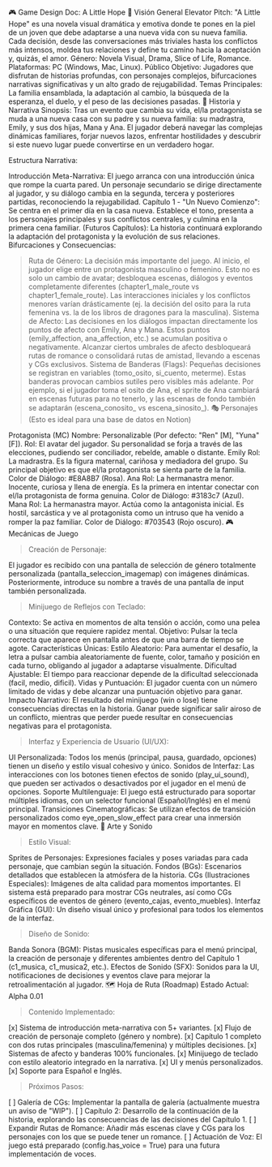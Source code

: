 🎮 Game Design Doc: A Little Hope
🚀 Visión General
Elevator Pitch: "A Little Hope" es una novela visual dramática y emotiva donde te pones en la piel de un joven que debe adaptarse a una nueva vida con su nueva familia. Cada decisión, desde las conversaciones más triviales hasta los conflictos más intensos, moldea tus relaciones y define tu camino hacia la aceptación y, quizás, el amor.
Género: Novela Visual, Drama, Slice of Life, Romance.
Plataformas: PC (Windows, Mac, Linux).
Público Objetivo: Jugadores que disfrutan de historias profundas, con personajes complejos, bifurcaciones narrativas significativas y un alto grado de rejugabilidad.
Temas Principales: La familia ensamblada, la adaptación al cambio, la búsqueda de la esperanza, el duelo, y el peso de las decisiones pasadas.
📖 Historia y Narrativa
Sinopsis: Tras un evento que cambia su vida, el/la protagonista se muda a una nueva casa con su padre y su nueva familia: su madrastra, Emily, y sus dos hijas, Mana y Ana. El jugador deberá navegar las complejas dinámicas familiares, forjar nuevos lazos, enfrentar hostilidades y descubrir si este nuevo lugar puede convertirse en un verdadero hogar.

Estructura Narrativa:

Introducción Meta-Narrativa: El juego arranca con una introducción única que rompe la cuarta pared. Un personaje secundario se dirige directamente al jugador, y su diálogo cambia en la segunda, tercera y posteriores partidas, reconociendo la rejugabilidad.
Capítulo 1 - "Un Nuevo Comienzo": Se centra en el primer día en la casa nueva. Establece el tono, presenta a los personajes principales y sus conflictos centrales, y culmina en la primera cena familiar.
(Futuros Capítulos): La historia continuará explorando la adaptación del protagonista y la evolución de sus relaciones.
Bifurcaciones y Consecuencias:

> Ruta de Género: La decisión más importante del juego. Al inicio, el jugador elige entre un protagonista masculino o femenino.
Esto no es solo un cambio de avatar; desbloquea escenas, diálogos y eventos completamente diferentes (chapter1_male_route vs chapter1_female_route).
Las interacciones iniciales y los conflictos menores varían drásticamente (ej. la decisión del osito para la ruta femenina vs. la de los libros de dragones para la masculina).
> Sistema de Afecto:
Las decisiones en los diálogos impactan directamente los puntos de afecto con Emily, Ana y Mana.
Estos puntos (emily_affection, ana_affection, etc.) se acumulan positiva o negativamente.
Alcanzar ciertos umbrales de afecto desbloqueará rutas de romance o consolidará rutas de amistad, llevando a escenas y CGs exclusivos.
> Sistema de Banderas (Flags):
Pequeñas decisiones se registran en variables (tomo_osito, si_cuento, meterme).
Estas banderas provocan cambios sutiles pero visibles más adelante. Por ejemplo, si el jugador toma el osito de Ana, el sprite de Ana cambiará en escenas futuras para no tenerlo, y las escenas de fondo también se adaptarán (escena_conosito_ vs escena_sinosito_).
🎭 Personajes
(Esto es ideal para una base de datos en Notion)

Protagonista (MC)
Nombre: Personalizable (Por defecto: "Ren" [M], "Yuna" [F]).
Rol: El avatar del jugador. Su personalidad se forja a través de las elecciones, pudiendo ser conciliador, rebelde, amable o distante.
Emily
Rol: La madrastra. Es la figura maternal, cariñosa y mediadora del grupo. Su principal objetivo es que el/la protagonista se sienta parte de la familia.
Color de Diálogo: #E8A8B7 (Rosa).
Ana
Rol: La hermanastra menor. Inocente, curiosa y llena de energía. Es la primera en intentar conectar con el/la protagonista de forma genuina.
Color de Diálogo: #3183c7 (Azul).
Mana
Rol: La hermanastra mayor. Actúa como la antagonista inicial. Es hostil, sarcástica y ve al protagonista como un intruso que ha venido a romper la paz familiar.
Color de Diálogo: #703543 (Rojo oscuro).
🎮 Mecánicas de Juego
> Creación de Personaje:

El jugador es recibido con una pantalla de selección de género totalmente personalizada (pantalla_seleccion_imagemap) con imágenes dinámicas.
Posteriormente, introduce su nombre a través de una pantalla de input también personalizada.
> Minijuego de Reflejos con Teclado:

Contexto: Se activa en momentos de alta tensión o acción, como una pelea o una situación que requiere rapidez mental.
Objetivo: Pulsar la tecla correcta que aparece en pantalla antes de que una barra de tiempo se agote.
Características Únicas:
Estilo Aleatorio: Para aumentar el desafío, la letra a pulsar cambia aleatoriamente de fuente, color, tamaño y posición en cada turno, obligando al jugador a adaptarse visualmente.
Dificultad Ajustable: El tiempo para reaccionar depende de la dificultad seleccionada (facil, medio, dificil).
Vidas y Puntuación: El jugador cuenta con un número limitado de vidas y debe alcanzar una puntuación objetivo para ganar.
Impacto Narrativo: El resultado del minijuego (win o lose) tiene consecuencias directas en la historia. Ganar puede significar salir airoso de un conflicto, mientras que perder puede resultar en consecuencias negativas para el protagonista.
> Interfaz y Experiencia de Usuario (UI/UX):

UI Personalizada: Todos los menús (principal, pausa, guardado, opciones) tienen un diseño y estilo visual cohesivo y único.
Sonidos de Interfaz: Las interacciones con los botones tienen efectos de sonido (play_ui_sound), que pueden ser activados o desactivados por el jugador en el menú de opciones.
Soporte Multilenguaje: El juego está estructurado para soportar múltiples idiomas, con un selector funcional (Español/Inglés) en el menú principal.
Transiciones Cinematográficas: Se utilizan efectos de transición personalizados como eye_open_slow_effect para crear una inmersión mayor en momentos clave.
🎨 Arte y Sonido
> Estilo Visual:

Sprites de Personajes: Expresiones faciales y poses variadas para cada personaje, que cambian según la situación.
Fondos (BGs): Escenarios detallados que establecen la atmósfera de la historia.
CGs (Ilustraciones Especiales): Imágenes de alta calidad para momentos importantes. El sistema está preparado para mostrar CGs neutrales, así como CGs específicos de eventos de género (evento_cajas, evento_muebles).
Interfaz Gráfica (GUI): Un diseño visual único y profesional para todos los elementos de la interfaz.
> Diseño de Sonido:

Banda Sonora (BGM): Pistas musicales específicas para el menú principal, la creación de personaje y diferentes ambientes dentro del Capítulo 1 (c1_musica, c1_musica2, etc.).
Efectos de Sonido (SFX): Sonidos para la UI, notificaciones de decisiones y eventos clave para mejorar la retroalimentación al jugador.
🗺️ Hoja de Ruta (Roadmap)
Estado Actual: Alpha 0.01

> Contenido Implementado:

[x] Sistema de introducción meta-narrativa con 5+ variantes.
[x] Flujo de creación de personaje completo (género y nombre).
[x] Capítulo 1 completo con dos rutas principales (masculina/femenina) y múltiples decisiones.
[x] Sistemas de afecto y banderas 100% funcionales.
[x] Minijuego de teclado con estilo aleatorio integrado en la narrativa.
[x] UI y menús personalizados.
[x] Soporte para Español e Inglés.
> Próximos Pasos:

[ ] Galería de CGs: Implementar la pantalla de galería (actualmente muestra un aviso de "WIP").
[ ] Capítulo 2: Desarrollo de la continuación de la historia, explorando las consecuencias de las decisiones del Capítulo 1.
[ ] Expandir Rutas de Romance: Añadir más escenas clave y CGs para los personajes con los que se puede tener un romance.
[ ] Actuación de Voz: El juego está preparado (config.has_voice = True) para una futura implementación de voces.
